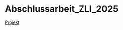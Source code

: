 # Abschlussarbeit_ZLI_2025
[Projekt](https://github.com/GGMS07/Abschlussarbeit_ZLI_2025/projects?query=is%3Aopen)
